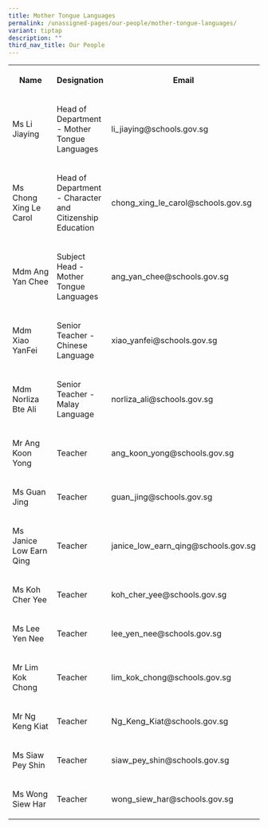 ```yaml
---
title: Mother Tongue Languages
permalink: /unassigned-pages/our-people/mother-tongue-languages/
variant: tiptap
description: ""
third_nav_title: Our People
---
```

<p></p><table><tbody><tr><th rowspan="1" colspan="1"><p>Name</p></th><th rowspan="1" colspan="1"><p>Designation</p></th><th rowspan="1" colspan="1"><p>Email</p></th></tr><tr><td rowspan="1" colspan="1"><p>Ms Li Jiaying</p></td><td rowspan="1" colspan="1"><p>Head of Department - Mother Tongue Languages</p></td><td rowspan="1" colspan="1"><p>li_jiaying@schools.gov.sg</p></td></tr><tr><td rowspan="1" colspan="1"><p>Ms Chong Xing Le Carol</p></td><td rowspan="1" colspan="1"><p>Head of Department -&nbsp;Character and Citizenship Education</p></td><td rowspan="1" colspan="1"><p>chong_xing_le_carol@schools.gov.sg</p></td></tr><tr><td rowspan="1" colspan="1"><p>Mdm&nbsp;Ang Yan Chee</p></td><td rowspan="1" colspan="1"><p>Subject Head - Mother Tongue Languages</p></td><td rowspan="1" colspan="1"><p>ang_yan_chee@schools.gov.sg</p></td></tr><tr><td rowspan="1" colspan="1"><p>Mdm Xiao YanFei</p></td><td rowspan="1" colspan="1"><p>Senior Teacher - Chinese Language</p></td><td rowspan="1" colspan="1"><p>xiao_yanfei@schools.gov.sg</p></td></tr><tr><td rowspan="1" colspan="1"><p>Mdm Norliza Bte Ali</p></td><td rowspan="1" colspan="1"><p>Senior Teacher - Malay Language</p></td><td rowspan="1" colspan="1"><p>norliza_ali@schools.gov.sg</p></td></tr><tr><td rowspan="1" colspan="1"><p>Mr Ang Koon Yong</p></td><td rowspan="1" colspan="1"><p>Teacher</p></td><td rowspan="1" colspan="1"><p>ang_koon_yong@schools.gov.sg</p></td></tr><tr><td rowspan="1" colspan="1"><p>Ms Guan Jing</p></td><td rowspan="1" colspan="1"><p>Teacher</p></td><td rowspan="1" colspan="1"><p>guan_jing@schools.gov.sg</p></td></tr><tr><td rowspan="1" colspan="1"><p>Ms Janice Low Earn Qing</p></td><td rowspan="1" colspan="1"><p>Teacher</p></td><td rowspan="1" colspan="1"><p>janice_low_earn_qing@schools.gov.sg</p></td></tr><tr><td rowspan="1" colspan="1"><p>Ms Koh Cher Yee</p></td><td rowspan="1" colspan="1"><p>Teacher</p></td><td rowspan="1" colspan="1"><p>koh_cher_yee@schools.gov.sg</p></td></tr><tr><td rowspan="1" colspan="1"><p>Ms Lee Yen Nee</p></td><td rowspan="1" colspan="1"><p>Teacher</p></td><td rowspan="1" colspan="1"><p>lee_yen_nee@schools.gov.sg</p></td></tr><tr><td rowspan="1" colspan="1"><p>Mr Lim Kok Chong</p></td><td rowspan="1" colspan="1"><p>Teacher</p></td><td rowspan="1" colspan="1"><p>lim_kok_chong@schools.gov.sg</p></td></tr><tr><td rowspan="1" colspan="1"><p>Mr Ng Keng Kiat</p></td><td rowspan="1" colspan="1"><p>Teacher</p></td><td rowspan="1" colspan="1"><p>Ng_Keng_Kiat@schools.gov.sg</p></td></tr><tr><td rowspan="1" colspan="1"><p>Ms Siaw Pey Shin</p></td><td rowspan="1" colspan="1"><p>Teacher</p></td><td rowspan="1" colspan="1"><p>siaw_pey_shin@schools.gov.sg</p></td></tr><tr><td rowspan="1" colspan="1"><p>Ms Wong Siew Har</p></td><td rowspan="1" colspan="1"><p>Teacher</p></td><td rowspan="1" colspan="1"><p>wong_siew_har@schools.gov.sg</p></td></tr></tbody></table><p></p>